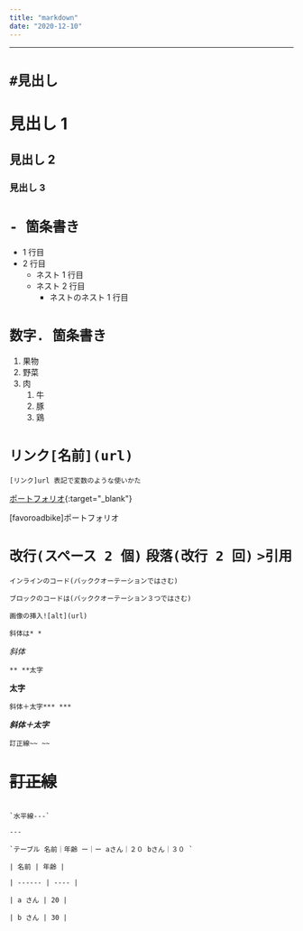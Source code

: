 ```yaml
---
title: "markdown"
date: "2020-12-10"
---
```


---

# `#見出し`

# 見出し 1

## 見出し 2

### 見出し 3

# `- 箇条書き`

- 1 行目
- 2 行目
  - ネスト 1 行目
  - ネスト 2 行目
    - ネストのネスト 1 行目

# `数字. 箇条書き`

1. 果物
1. 野菜
1. 肉
   1. 牛
   1. 豚
   1. 鶏

# `リンク[名前](url)`

`[リンク]url 表記で変数のような使いかた`

[ポートフォリオ](https://favoroadbike.com){:target="\_blank"}

[favoroadbike]ポートフォリオ

# `改行(スペース 2 個)` `段落(改行 2 回)` `>引用`

`インラインのコード(バッククオーテーションではさむ)`

```javascript(言語名を打つと色を変えてくれる)
ブロックのコードは(バッククオーテーション３つではさむ)
```

`画像の挿入![alt](url)`

`斜体は* *`

_斜体_

`** **太字`

**太字**

`斜体＋太字*** ***`

**_斜体＋太字_**

`訂正線~~ ~~`

# ~~訂正線~~

```

`水平線---`

---

`テーブル 名前｜年齢 ー｜ー aさん｜２０ bさん｜３０ `

| 名前 | 年齢 |

| ------ | ---- |

| a さん | 20 |

| b さん | 30 |
```
